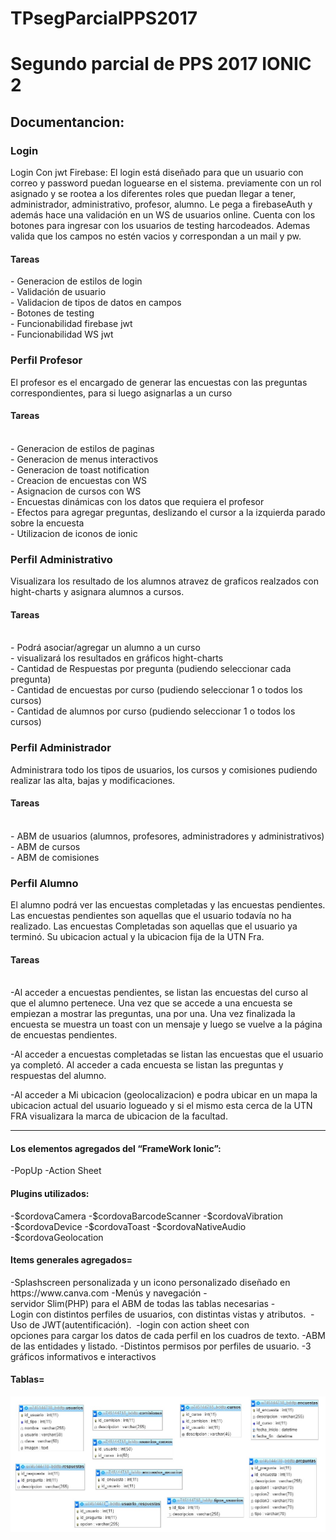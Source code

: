 # TPsegParcialPPS2017
Segundo parcial de PPS 2017 IONIC 2
========================================


<h2>Documentancion:</h2>

 <h3>Login</h3>
Login Con jwt Firebase: El login está diseñado para que un usuario con correo y password puedan loguearse en el sistema.
	previamente con un rol asignado y se rootea a los diferentes roles que puedan llegar a tener, administrador, administrativo, profesor, alumno.
	Le pega a firebaseAuth y además hace una validación en un WS de usuarios online. 
	Cuenta con los botones para ingresar con los usuarios de testing harcodeados.
	Ademas valida que los campos no estén vacios y correspondan a un mail y pw.	

    
<h4>Tareas</h4>
    -	Generacion de estilos de login<br>
    -	Validación de usuario<br>
    -   Validacion de tipos de datos en campos<br>
    -	Botones de testing<br>
    -	Funcionabilidad firebase jwt<br>
	-	Funcionabilidad WS jwt<br>

 <h3>Perfil Profesor</h3>
El profesor es el encargado de generar las encuestas con las preguntas correspondientes, para si luego asignarlas a un curso<br>

 <h4>Tareas</h4><br>
	-	Generacion de estilos de paginas <br>
	-	Generacion de menus interactivos <br>
	-	Generacion de toast notification <br>
	-	Creacion de encuestas con WS <br>
	-	Asignacion de cursos con WS <br>
	-	Encuestas dinámicas con los datos que requiera el profesor <br>
	-	Efectos para agregar preguntas, deslizando el cursor a la izquierda parado sobre la encuesta <br>
	-	Utilizacion de iconos de ionic <br>
    
 <h3>Perfil Administrativo</h3>
 	Visualizara los resultado de los alumnos atravez de graficos realzados con hight-charts y asignara alumnos a cursos.
 <h4>Tareas</h4><br>
	-	Podrá asociar/agregar un alumno a un curso <br>
	-	visualizará los resultados en gráficos hight-charts <br>
	-	Cantidad de Respuestas por pregunta (pudiendo seleccionar cada pregunta) <br>
	-	Cantidad de encuestas por curso (pudiendo seleccionar 1 o todos los cursos)<br>
	-	Cantidad de alumnos por curso (pudiendo seleccionar 1 o todos los cursos)<br>

 <h3>Perfil Administrador</h3>
 	Administrara todo los tipos de usuarios, los cursos y comisiones pudiendo realizar las alta, bajas y modificaciones.

 <h4>Tareas</h4><br>
	-	ABM de usuarios (alumnos, profesores, administradores y administrativos) <br>
	-	ABM de cursos<br>
	-	ABM de comisiones<br>


<h3>Perfil Alumno</h3>

El alumno podrá ver las encuestas completadas y las encuestas pendientes. 
Las encuestas pendientes son aquellas que el usuario todavía no ha realizado. 
Las encuestas Completadas son aquellas que el usuario ya terminó.
Su ubicacion actual y la ubicacion fija de la UTN Fra.

 <h4>Tareas</h4><br>
-Al acceder a encuestas pendientes, se listan las encuestas del curso al que el alumno pertenece. Una vez que se accede a una encuesta se empiezan a mostrar las preguntas, una por una. Una vez finalizada la encuesta se muestra un toast con un mensaje y luego se vuelve a la página de encuestas pendientes.

-Al acceder a encuestas completadas se listan las encuestas que el usuario ya completó. Al acceder a cada encuesta se listan las preguntas y respuestas del alumno.

-Al acceder a Mi ubicacion (geolocalizacion) e podra ubicar en un mapa la ubicacion actual del usuario logueado y si el mismo esta cerca de la UTN FRA visualizara la marca de ubicacion de la facultad.

-----------------------

<h4>Los elementos agregados del “FrameWork Ionic”:</h4>
 -PopUp
 -Action Sheet

 <h4>Plugins utilizados:</h4>
 -$cordovaCamera
 -$cordovaBarcodeScanner 
 -$cordovaVibration 
 -$cordovaDevice
 -$cordovaToast
 -$cordovaNativeAudio
 -$cordovaGeolocation 

 <h4>Items generales agregados=</h4>
 -Splashscreen personalizada y un icono personalizado diseñado en https://www.canva.com
 -Menús y navegación
 -servidor Slim(PHP) para el ABM de todas las tablas necesarias 
 -Login con distintos perfiles de usuarios, con distintas vistas y atributos.  
 -Uso de JWT(autentificación).  
 -login con action sheet con opciones para cargar los datos de cada perfil en los cuadros de texto.
 -ABM de las entidades y listado. 
 -Distintos permisos por perfiles de usuario. 
 -3 gráficos informativos e interactivos

<h4>Tablas=</h4>
 <img src="esquema_tablas.jpg">